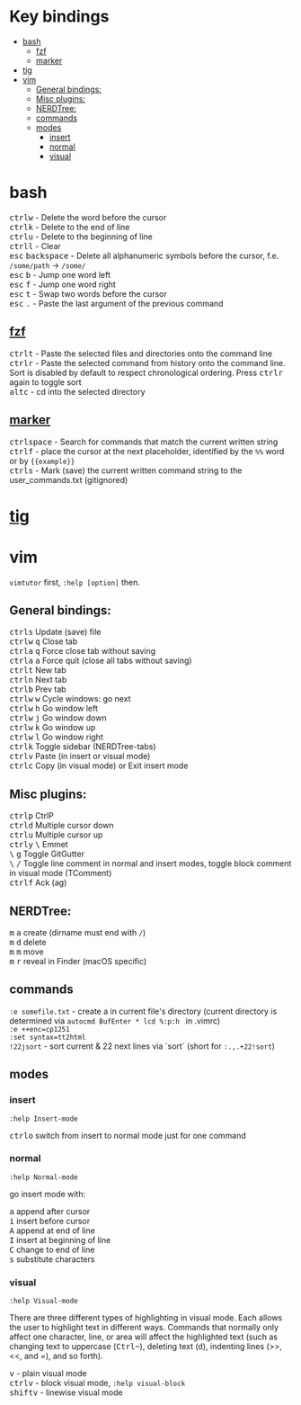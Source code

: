 # Key bindings

<!-- MarkdownTOC autolink=true autoanchor=true bracket=round depth=0 -->

- [bash](#bash)
    - [fzf](#fzf)
    - [marker](#marker)
- [tig](#tig)
- [vim](#vim)
    - [General bindings:](#general-bindings)
    - [Misc plugins:](#misc-plugins)
    - [NERDTree:](#nerdtree)
    - [commands](#commands)
    - [modes](#modes)
        - [insert](#insert)
        - [normal](#normal)
        - [visual](#visual)

<!-- /MarkdownTOC -->

<a name="bash"></a>
# bash

<kbd>ctrl</kbd><kbd>w</kbd> - Delete the word before the cursor  
<kbd>ctrl</kbd><kbd>k</kbd> - Delete to the end of line  
<kbd>ctrl</kbd><kbd>u</kbd> - Delete to the beginning of line  
<kbd>ctrl</kbd><kbd>l</kbd> - Clear  
<kbd>esc</kbd> <kbd>backspace</kbd> - Delete all alphanumeric symbols before the cursor, f.e. `/some/path` -> `/some/`  
<kbd>esc</kbd> <kbd>b</kbd> - Jump one word left  
<kbd>esc</kbd> <kbd>f</kbd> - Jump one word right  
<kbd>esc</kbd> <kbd>t</kbd> - Swap two words before the cursor  
<kbd>esc</kbd> <kbd>.</kbd> - Paste the last argument of the previous command  

<a name="fzf"></a>
## [fzf](https://github.com/junegunn/fzf)
<kbd>ctrl</kbd><kbd>t</kbd> - Paste the selected files and directories onto the command line  
<kbd>ctrl</kbd><kbd>r</kbd> - Paste the selected command from history onto the command line. Sort is disabled by default to respect chronological ordering. Press <kbd>ctrl</kbd><kbd>r</kbd> again to toggle sort  
<kbd>alt</kbd><kbd>c</kbd> - cd into the selected directory  

<a name="marker"></a>
## [marker](http://pindexis.github.io/marker/)
<kbd>ctrl</kbd><kbd>space</kbd> - Search for commands that match the current written string  
<kbd>ctrl</kbd><kbd>f</kbd> - place the cursor at the next placeholder, identified by the `%%` word or by `{{example}}`  
<kbd>ctrl</kbd><kbd>s</kbd> - Mark (save) the current written command string to the user_commands.txt (gitignored)  

<a name="tig"></a>
# [tig](http://jonas.nitro.dk/tig/manual.html#keys)

<a name="vim"></a>
# vim

`vimtutor` first, `:help [option]` then.

<a name="general-bindings"></a>
## General bindings:

<kbd>ctrl</kbd><kbd>s</kbd> Update (save) file  
<kbd>ctrl</kbd><kbd>w</kbd> <kbd>q</kbd> Close tab  
<kbd>ctrl</kbd><kbd>a</kbd> <kbd>q</kbd> Force close tab without saving  
<kbd>ctrl</kbd><kbd>a</kbd> <kbd>a</kbd> Force quit (close all tabs without saving)  
<kbd>ctrl</kbd><kbd>t</kbd> New tab  
<kbd>ctrl</kbd><kbd>n</kbd> Next tab  
<kbd>ctrl</kbd><kbd>b</kbd> Prev tab  
<kbd>ctrl</kbd><kbd>w</kbd> <kbd>w</kbd> Cycle windows: go next  
<kbd>ctrl</kbd><kbd>w</kbd> <kbd>h</kbd> Go window left  
<kbd>ctrl</kbd><kbd>w</kbd> <kbd>j</kbd> Go window down  
<kbd>ctrl</kbd><kbd>w</kbd> <kbd>k</kbd> Go window up  
<kbd>ctrl</kbd><kbd>w</kbd> <kbd>l</kbd> Go window right  
<kbd>ctrl</kbd><kbd>k</kbd> Toggle sidebar (NERDTree-tabs)  
<kbd>ctrl</kbd><kbd>v</kbd> Paste (in insert or visual mode)  
<kbd>ctrl</kbd><kbd>c</kbd> Copy (in visual mode) or Exit insert mode  

<a name="misc-plugins"></a>
## Misc plugins:

<kbd>ctrl</kbd><kbd>p</kbd> CtrlP  
<kbd>ctrl</kbd><kbd>d</kbd> Multiple cursor down  
<kbd>ctrl</kbd><kbd>u</kbd> Multiple cursor up  
<kbd>ctrl</kbd><kbd>y</kbd> <kbd>\\</kbd> Emmet  
<kbd>\\</kbd> <kbd>g</kbd> Toggle GitGutter  
<kbd>\\</kbd> <kbd>/</kbd> Toggle line comment in normal and insert modes, toggle block comment in visual mode (TComment)  
<kbd>ctrl</kbd><kbd>f</kbd> Ack (ag)  

<a name="nerdtree"></a>
## NERDTree:

<kbd>m</kbd> <kbd>a</kbd> create (dirname must end with `/`)  
<kbd>m</kbd> <kbd>d</kbd> delete  
<kbd>m</kbd> <kbd>m</kbd> move  
<kbd>m</kbd> <kbd>r</kbd> reveal in Finder (macOS specific)  


<a name="commands"></a>
## commands

`:e somefile.txt` - create a in current file's directory (current directory is determined via `autocmd BufEnter * lcd %:p:h ` in .vimrc)  
`:e ++enc=cp1251`  
`:set syntax=tt2html`  
`!22jsort` - sort current & 22 next lines via \`sort\` (short for `:.,.+22!sort`)  

<a name="modes"></a>
## modes

<a name="insert"></a>
### insert

`:help Insert-mode`

<kbd>ctrl</kbd><kbd>o</kbd> switch from insert to normal mode just for one command

<a name="normal"></a>
### normal

`:help Normal-mode`

go insert mode with:

<kbd>a</kbd> append after cursor  
<kbd>i</kbd> insert before cursor  
<kbd>A</kbd> append at end of line  
<kbd>I</kbd> insert at beginning of line  
<kbd>C</kbd> change to end of line  
<kbd>s</kbd> substitute characters  

<a name="visual"></a>
### visual

`:help Visual-mode`

There are three different types of highlighting in visual mode. Each allows the user to highlight text in different ways. Commands that normally only affect one character, line, or area will affect the highlighted text (such as changing text to uppercase (<kbd>Ctrl</kbd><kbd>~</kbd>), deleting text (<kbd>d</kbd>), indenting lines (>>, <<, and =), and so forth).

<kbd>v</kbd> - plain visual mode  
<kbd>ctrl</kbd><kbd>v</kbd> - block visual mode, `:help visual-block`  
<kbd>shift</kbd><kbd>v</kbd> - linewise visual mode  



